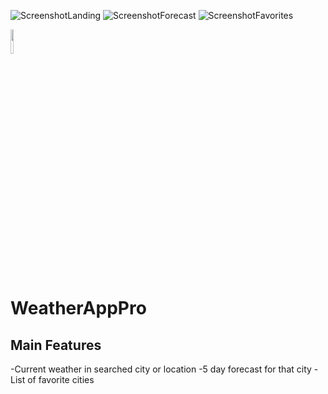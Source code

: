 ![ScreenshotLanding](https://github.com/flashyhuckle/WeatherAppPro/assets/66034170/072d761d-6121-49f8-85fc-da9486d445e9) ![ScreenshotForecast](https://github.com/flashyhuckle/WeatherAppPro/assets/66034170/ca58daf6-0d5e-4cec-8b12-fdb4280ae7e6) ![ScreenshotFavorites](https://github.com/flashyhuckle/WeatherAppPro/assets/66034170/ae74f751-a109-4e02-8b5e-e7449620815f)

<img src="https://github.com/flashyhuckle/WeatherAppPro/assets/66034170/ae74f751-a109-4e02-8b5e-e7449620815f" width=10% height=10%>

# WeatherAppPro

## Main Features
-Current weather in searched city or location
-5 day forecast for that city
-List of favorite cities
